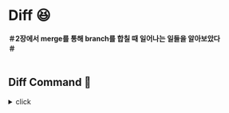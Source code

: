 # Diff :laughing:

**＃2장에서 merge를 통해 branch를 합칠 때 일어나는 일들을 알아보았다**
<br>
**＃**
<br>
<br>

## Diff Command :bookmark:
<details>
<summary>click</summary>
<div markdown="1">  
  
<br>

:mag: **git merge branch-name**
<br>

</div>
</details>
